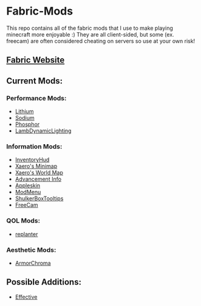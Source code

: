 # Fabric-Mods
This repo contains all of the fabric mods that I use to make playing minecraft more enjoyable :)
They are all client-sided, but some (ex. freecam) are often considered cheating on servers so use at your own risk!

## [Fabric Website](https://fabricmc.net/use/installer/)

## Current Mods:
### Performance Mods:
- [Lithium](https://www.curseforge.com/minecraft/mc-mods/lithium)
- [Sodium](https://www.curseforge.com/minecraft/mc-mods/sodium)
- [Phosphor](https://www.curseforge.com/minecraft/mc-mods/phosphor)
- [LambDynamicLighting](https://www.curseforge.com/minecraft/mc-mods/lambdynamiclights)

### Information Mods:
- [InventoryHud](https://www.curseforge.com/minecraft/mc-mods/inventory-hud-forge)
- [Xaero's Minimap](https://www.curseforge.com/minecraft/mc-mods/xaeros-minimap)
- [Xaero's World Map](https://www.curseforge.com/minecraft/mc-mods/xaeros-world-map)
- [Advancement Info](https://www.curseforge.com/minecraft/mc-mods/advancementinfo)
- [Appleskin](https://www.curseforge.com/minecraft/mc-mods/appleskin)
- [ModMenu](https://www.curseforge.com/minecraft/mc-mods/modmenu)
- [ShulkerBoxTooltips](https://www.curseforge.com/minecraft/mc-mods/shulkerboxtooltip)
- [FreeCam](https://www.curseforge.com/minecraft/mc-mods/free-cam)

### QOL Mods:
- [replanter](https://www.curseforge.com/minecraft/mc-mods/replanter)

### Aesthetic Mods:
- [ArmorChroma](https://www.curseforge.com/minecraft/mc-mods/armor-chroma-for-fabric)

## Possible Additions:
- [Effective](https://www.curseforge.com/minecraft/mc-mods/effective)
